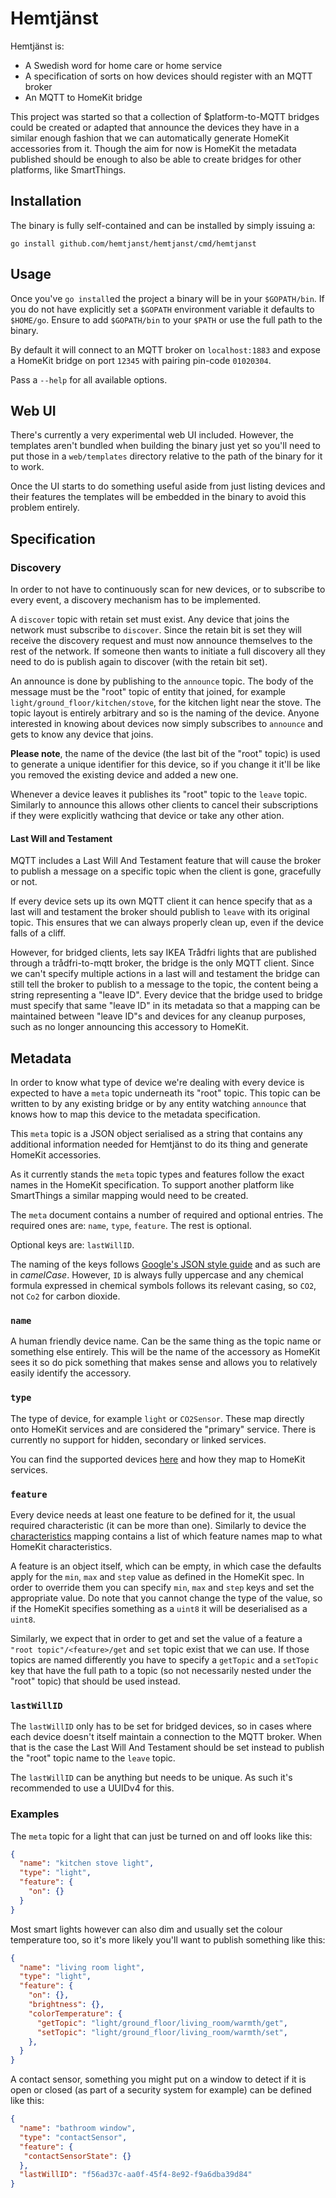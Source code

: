 # Hemtjänst

Hemtjänst is:
  * A Swedish word for home care or home service
  * A specification of sorts on how devices should register with an MQTT broker
  * An MQTT to HomeKit bridge

This project was started so that a collection of $platform-to-MQTT bridges
could be created or adapted that announce the devices they have in a similar
enough fashion that we can automatically generate HomeKit accessories from it.
Though the aim for now is HomeKit the metadata published should be enough to
also be able to create bridges for other platforms, like SmartThings.

## Installation

The binary is fully self-contained and can be installed by simply issuing a:

```
go install github.com/hemtjanst/hemtjanst/cmd/hemtjanst
```

## Usage

Once you've `go install`ed the project a binary will be in your `$GOPATH/bin`.
If you do not have explicitly set a `$GOPATH` environment variable it defaults
to `$HOME/go`. Ensure to add `$GOPATH/bin` to your `$PATH` or use the full path
to the binary.

By default it will connect to an MQTT broker on `localhost:1883` and expose a
HomeKit bridge on port `12345` with pairing pin-code `01020304`.

Pass a `--help` for all available options.

## Web UI

There's currently a very experimental web UI included. However, the templates
aren't bundled when building the binary just yet so you'll need to put those
in a `web/templates` directory relative to the path of the binary for it to
work.

Once the UI starts to do something useful aside from just listing devices and
their features the templates will be embedded in the binary to avoid this
problem entirely.

## Specification

### Discovery

In order to not have to continuously scan for new devices, or to subscribe
to every event, a discovery mechanism has to be implemented.

A `discover` topic with retain set must exist. Any device that joins the
network must subscribe to `discover`. Since the retain bit is set they will
receive the discovery request and must now announce themselves to the rest
of the network. If someone then wants to initiate a full discovery all they
need to do is publish again to discover (with the retain bit set).

An announce is done by publishing to the `announce` topic. The body of the
message must be the "root" topic of entity that joined, for example
`light/ground_floor/kitchen/stove`, for the kitchen light near the stove.
The topic layout is entirely arbitrary and so is the naming of the device.
Anyone interested in knowing about devices now simply subscribes to `announce`
and gets to know any device that joins.

**Please note**, the name of the device (the last bit of the "root" topic) is
used to generate a unique identifier for this device, so if you change it it'll
be like you removed the existing device and added a new one.

Whenever a device leaves it publishes its "root" topic to the `leave` topic.
Similarly to announce this allows other clients to cancel their subscriptions
if they were explicitly wathcing that device or take any other ation.

#### Last Will and Testament

MQTT includes a Last Will And Testament feature that will cause the broker to
publish a message on a specific topic when the client is gone, gracefully or
not.

If every device sets up its own MQTT client it can hence specify that as a
last will and testament the broker should publish to `leave` with its original
topic. This ensures that we can always properly clean up, even if the device
falls of a cliff.

However, for bridged clients, lets say IKEA Trådfri lights that are published
through a trådfri-to-mqtt broker, the bridge is the only MQTT client. Since we
can't specify multiple actions in a last will and testament the bridge can
still tell the broker to publish to a message to the topic, the content being
a string representing a "leave ID". Every device that the bridge used to bridge
must specify that same "leave ID" in its metadata so that a mapping can be
maintained between "leave ID"s and devices for any cleanup purposes, such as no
longer announcing this accessory to HomeKit.

## Metadata

In order to know what type of device we're dealing with every device is
expected to have a `meta` topic underneath its "root" topic. This topic can be
written to by any existing bridge or by any entity watching `announce` that
knows how to map this device to the metadata specification.

This `meta` topic is a JSON object serialised as a string that contains any
additional information needed for Hemtjänst to do its thing and generate
HomeKit accessories.

As it currently stands the `meta` topic types and features follow the exact
names in the HomeKit specification. To support another platform like
SmartThings a similar mapping would need to be created.

The `meta` document contains a number of required and optional entries. The
required ones are: `name`, `type`, `feature`. The rest is optional.

Optional keys are: `lastWillID`.

The naming of the keys follows [Google's JSON style guide][json-style] and as
such are in *camelCase*. However, `ID` is always fully uppercase and any
chemical formula expressed in chemical symbols follows its relevant casing, so
`CO2`, not `Co2` for carbon dioxide.

### `name`

A human friendly device name. Can be the same thing as the topic name or
something else entirely. This will be the name of the accessory as HomeKit sees
it so do pick something that makes sense and allows you to relatively easily
identify the accessory.

### `type`

The type of device, for example `light` or `CO2Sensor`. These map directly onto
HomeKit services and are considered the "primary" service. There is currently no
support for hidden, secondary or linked services.

You can find the supported devices [here][types] and how they map to HomeKit
services.

### `feature`

Every device needs at least one feature to be defined for it, the usual
required characteristic (it can be more than one). Similarly to device the
[characteristics][characteristics] mapping contains a list of which feature
names map to what HomeKit characteristics.

A feature is an object itself, which can be empty, in which case the defaults
apply for the `min`, `max` and `step` value as defined in the HomeKit spec. In
order to override them you can specify `min`, `max` and `step` keys and set the
appropriate value. Do note that you cannot change the type of the value, so if
the HomeKit specifies something as a `uint8` it will be deserialised as a
`uint8`.

Similarly, we expect that in order to get and set the value of a feature a
`"root topic"/<feature>/get` and `set` topic exist that we can use. If those
topics are named differently you have to specify a `getTopic` and a `setTopic`
key that have the full path to a topic (so not necessarily nested under the
"root" topic) that should be used instead.

### `lastWillID`

The `lastWillID` only has to be set for bridged devices, so in cases where each
device doesn't itself maintain a connection to the MQTT broker. When that is
the case the Last Will And Testament should be set instead to publish the
"root" topic name to the `leave` topic.

The `lastWillID` can be anything but needs to be unique. As such it's recommended
to use a UUIDv4 for this.

### Examples

The `meta` topic for a light that can just be turned on and off looks like
this:

```json
{
  "name": "kitchen stove light",
  "type": "light",
  "feature": {
    "on": {}
  }
}
```

Most smart lights however can also dim and usually set the colour temperature
too, so it's more likely you'll want to publish something like this:

```json
{
  "name": "living room light",
  "type": "light",
  "feature": {
    "on": {},
    "brightness": {},
    "colorTemperature": {
      "getTopic": "light/ground_floor/living_room/warmth/get",
      "setTopic": "light/ground_floor/living_room/warmth/set",
    },
  }
}
```

A contact sensor, something you might put on a window to detect if it is open
or closed (as part of a security system for example) can be defined like this:

```json
{
  "name": "bathroom window",
  "type": "contactSensor",
  "feature": {
   "contactSensorState": {}
  },
  "lastWillID": "f56ad37c-aa0f-45f4-8e92-f9a6dba39d84"
}
```

[json-style]: https://google.github.io/styleguide/jsoncstyleguide.xml
[types]: homekit/util/service.go
[characteristics]: homekit/util/characteristic.go
